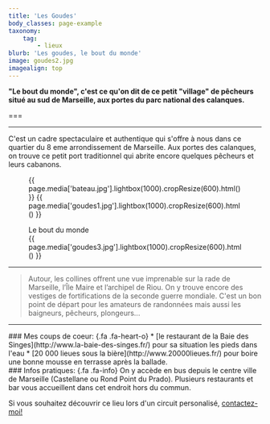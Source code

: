 ```yaml
---
title: 'Les Goudes'
body_classes: page-example
taxonomy:
    tag:
        - lieux
blurb: 'Les goudes, le bout du monde'
image: goudes2.jpg
imagealign: top
---
```


**"Le bout du monde", c'est ce qu'on dit de ce petit "village" de pêcheurs situé au sud de Marseille, aux portes du parc national des calanques.**  

===

<hr class="bullet fa fa-music bullet-text-right color-blue1">
C'est un cadre spectaculaire et authentique qui s'offre à nous dans ce quartier du 8 eme arrondissement de Marseille. Aux portes des calanques, on trouve ce petit port traditionnel qui abrite encore quelques pêcheurs et leurs cabanons.

<figure class="image-row row-50-50">
{{ page.media['bateau.jpg'].lightbox(1000).cropResize(600).html() }}
{{ page.media['goudes1.jpg'].lightbox(1000).cropResize(600).html() }}
</figure>

<figure class="image-row row-with-title row-25-75 width-100">
<figcaption class="bgcolor-blue1">Le bout du monde</figcaption>
{{ page.media['goudes3.jpg'].lightbox(1000).cropResize(600).html() }}
</figure>

<hr class="bullet-only-text color-blue1">

> Autour, les collines offrent une vue imprenable sur la rade de Marseille, l’Île Maire et l’archipel de Riou. On y trouve encore des vestiges de fortifications de la seconde guerre mondiale.
C'est un bon point de départ pour les amateurs de randonnées mais aussi les baigneurs, pêcheurs, plongeurs...

<hr>

<div class="cell cell-feature bgcolor-red3" markdown="1">
### Mes coups de coeur:   {.fa .fa-heart-o}
* [le restaurant de la Baie des Singes](http://www.la-baie-des-singes.fr/) pour sa situation les pieds dans l'eau
* [20 000 lieues sous la bière](http://www.20000lieues.fr/) pour boire une bonne mousse en terrasse après la ballade.
</div>


<div class="cell cell-info" markdown="1">
### Infos pratiques:   {.fa .fa-info}
On y accède en bus depuis le centre ville de Marseille (Castellane ou Rond Point du Prado).
Plusieurs restaurants et bar vous accueillent dans cet endroit hors du commun. 

Si vous souhaitez découvrir ce lieu lors d'un circuit personalisé, [contactez-moi!](http://toctoc.peacock.uberspace.de/fr/contact)
</div>